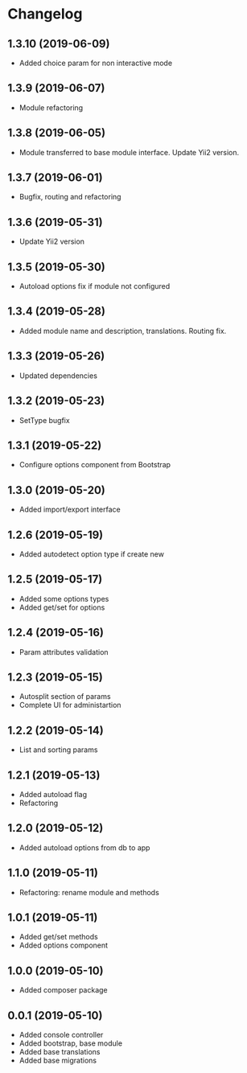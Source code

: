 Changelog
=========

## 1.3.10 (2019-06-09)
 * Added choice param for non interactive mode
 
## 1.3.9 (2019-06-07)
 * Module refactoring

## 1.3.8 (2019-06-05)
 * Module transferred to base module interface. Update Yii2 version.

## 1.3.7 (2019-06-01)
 * Bugfix, routing and refactoring

## 1.3.6 (2019-05-31)
 * Update Yii2 version
 
## 1.3.5 (2019-05-30)
 * Autoload options fix if module not configured
 
## 1.3.4 (2019-05-28)
 * Added module name and description, translations. Routing fix.
 
## 1.3.3 (2019-05-26)
 * Updated dependencies
 
## 1.3.2 (2019-05-23)
 * SetType bugfix
 
## 1.3.1 (2019-05-22)
 * Configure options component from Bootstrap
 
## 1.3.0 (2019-05-20)
 * Added import/export interface
 
## 1.2.6 (2019-05-19)
 * Added autodetect option type if create new
 
## 1.2.5 (2019-05-17)
 * Added some options types
 * Added get/set for options
 
## 1.2.4 (2019-05-16)
 * Param attributes validation
 
## 1.2.3 (2019-05-15)
 * Autosplit section of params
 * Complete UI for administartion
 
## 1.2.2 (2019-05-14)
 * List and sorting params
 
## 1.2.1 (2019-05-13)
 * Added autoload flag
 * Refactoring
 
## 1.2.0 (2019-05-12)
 * Added autoload options from db to app
 
## 1.1.0 (2019-05-11)
 * Refactoring: rename module and methods
 
## 1.0.1 (2019-05-11)
 * Added get/set methods
 * Added options component
 
## 1.0.0 (2019-05-10)
 * Added composer package
 
## 0.0.1 (2019-05-10)
 * Added console controller
 * Added bootstrap, base module
 * Added base translations
 * Added base migrations
